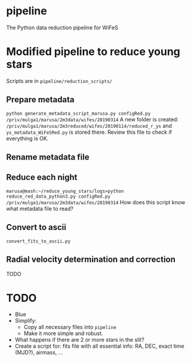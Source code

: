 # pipeline
The Python data reduction pipeline for WiFeS

# Modified pipeline to reduce young stars
Scripts are in `pipeline/reduction_scripts/`
## Prepare metadata
`python generate_metadata_script_marusa.py configRed.py /priv/mulga1/marusa/2m3data/wifes/20190314`
A new folder is created:
`/priv/mulga1/marusa/2m3reduced/wifes/20190114/reduced_r_ys` and `ys_metadata_WiFeSRed.py` is stored there. Review this file to check if everything is OK.
## Rename metadata file
## Reduce each night
`marusa@mash:~/reduce_young_stars/logs>python reduce_red_data_python3.py configRed.py /priv/mulga1/marusa/2m3data/wifes/20190314`
How does this script know what metadata file to read?
## Convert to ascii
`convert_fits_to_ascii.py`
## Radial velocity determination and correction
TODO

# TODO
- Blue
- Simplify:
  - Copy all necessary files into `pipeline`
  - Make it more simple and robust.
- What happens if there are 2 or more stars in the slit?
- Create a script for: fits file with all essential info: RA, DEC, exact time (MJD?), airmass, ...
